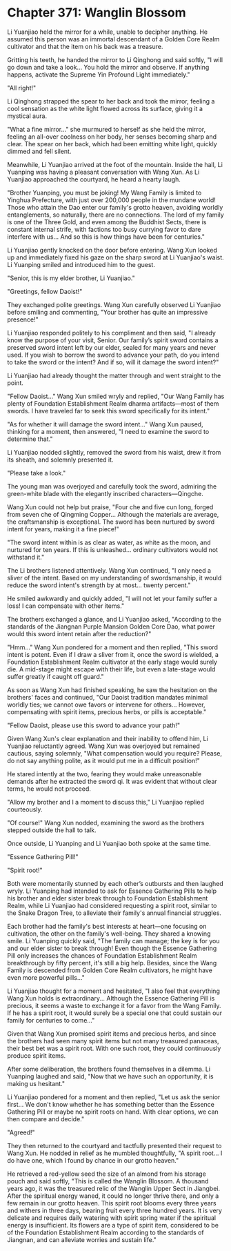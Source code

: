 # Chapter 371: Wanglin Blossom

Li Yuanjiao held the mirror for a while, unable to decipher anything. He assumed this person was an immortal descendant of a Golden Core Realm cultivator and that the item on his back was a treasure.

Gritting his teeth, he handed the mirror to Li Qinghong and said softly, "I will go down and take a look... You hold the mirror and observe. If anything happens, activate the Supreme Yin Profound Light immediately."

"All right!"

Li Qinghong strapped the spear to her back and took the mirror, feeling a cool sensation as the white light flowed across its surface, giving it a mystical aura.

"What a fine mirror..." she murmured to herself as she held the mirror, feeling an all-over coolness on her body, her senses becoming sharp and clear. The spear on her back, which had been emitting white light, quickly dimmed and fell silent.

Meanwhile, Li Yuanjiao arrived at the foot of the mountain. Inside the hall, Li Yuanping was having a pleasant conversation with Wang Xun. As Li Yuanjiao approached the courtyard, he heard a hearty laugh.

"Brother Yuanping, you must be joking! My Wang Family is limited to Yinghua Prefecture, with just over 200,000 people in the mundane world! Those who attain the Dao enter our family's grotto heaven, avoiding worldly entanglements, so naturally, there are no connections. The lord of my family is one of the Three Gold, and even among the Buddhist Sects, there is constant internal strife, with factions too busy currying favor to dare interfere with us... And so this is how things have been for centuries."

Li Yuanjiao gently knocked on the door before entering. Wang Xun looked up and immediately fixed his gaze on the sharp sword at Li Yuanjiao's waist. Li Yuanping smiled and introduced him to the guest.

"Senior, this is my elder brother, Li Yuanjiao."

"Greetings, fellow Daoist!"

They exchanged polite greetings. Wang Xun carefully observed Li Yuanjiao before smiling and commenting, "Your brother has quite an impressive presence!"

Li Yuanjiao responded politely to his compliment and then said, "I already know the purpose of your visit, Senior. Our family’s spirit sword contains a preserved sword intent left by our elder, sealed for many years and never used. If you wish to borrow the sword to advance your path, do you intend to take the sword or the intent? And if so, will it damage the sword intent?"

Li Yuanjiao had already thought the matter through and went straight to the point.

"Fellow Daoist..." Wang Xun smiled wryly and replied, "Our Wang Family has plenty of Foundation Establishment Realm dharma artifacts—most of them swords. I have traveled far to seek this sword specifically for its intent."

"As for whether it will damage the sword intent..." Wang Xun paused, thinking for a moment, then answered, "I need to examine the sword to determine that."

Li Yuanjiao nodded slightly, removed the sword from his waist, drew it from its sheath, and solemnly presented it.

"Please take a look."

The young man was overjoyed and carefully took the sword, admiring the green-white blade with the elegantly inscribed characters—Qingche.

Wang Xun could not help but praise, "Four che and five cun long, forged from seven che of Qingming Copper... Although the materials are average, the craftsmanship is exceptional. The sword has been nurtured by sword intent for years, making it a fine piece!"

"The sword intent within is as clear as water, as white as the moon, and nurtured for ten years. If this is unleashed... ordinary cultivators would not withstand it."

The Li brothers listened attentively. Wang Xun continued, "I only need a sliver of the intent. Based on my understanding of swordsmanship, it would reduce the sword intent's strength by at most... twenty percent."

He smiled awkwardly and quickly added, "I will not let your family suffer a loss! I can compensate with other items."

The brothers exchanged a glance, and Li Yuanjiao asked, "According to the standards of the Jiangnan Purple Mansion Golden Core Dao, what power would this sword intent retain after the reduction?"

"Hmm..." Wang Xun pondered for a moment and then replied, "This sword intent is potent. Even if I draw a sliver from it, once the sword is wielded, a Foundation Establishment Realm cultivator at the early stage would surely die. A mid-stage might escape with their life, but even a late-stage would suffer greatly if caught off guard."

As soon as Wang Xun had finished speaking, he saw the hesitation on the brothers' faces and continued, "Our Daoist tradition mandates minimal worldly ties; we cannot owe favors or intervene for others... However, compensating with spirit items, precious herbs, or pills is acceptable."

"Fellow Daoist, please use this sword to advance your path!"

Given Wang Xun's clear explanation and their inability to offend him, Li Yuanjiao reluctantly agreed. Wang Xun was overjoyed but remained cautious, saying solemnly, "What compensation would you require? Please, do not say anything polite, as it would put me in a difficult position!"

He stared intently at the two, fearing they would make unreasonable demands after he extracted the sword qi. It was evident that without clear terms, he would not proceed.

"Allow my brother and I a moment to discuss this," Li Yuanjiao replied courteously.

"Of course!" Wang Xun nodded, examining the sword as the brothers stepped outside the hall to talk.

Once outside, Li Yuanping and Li Yuanjiao both spoke at the same time.

"Essence Gathering Pill!"

"Spirit root!"

Both were momentarily stunned by each other’s outbursts and then laughed wryly. Li Yuanping had intended to ask for Essence Gathering Pills to help his brother and elder sister break through to Foundation Establishment Realm, while Li Yuanjiao had considered requesting a spirit root, similar to the Snake Dragon Tree, to alleviate their family's annual financial struggles.

Each brother had the family's best interests at heart—one focusing on cultivation, the other on the family's well-being. They shared a knowing smile. Li Yuanping quickly said, "The family can manage; the key is for you and our elder sister to break through! Even though the Essence Gathering Pill only increases the chances of Foundation Establishment Realm breakthrough by fifty percent, it's still a big help. Besides, since the Wang Family is descended from Golden Core Realm cultivators, he might have even more powerful pills..."

Li Yuanjiao thought for a moment and hesitated, "I also feel that everything Wang Xun holds is extraordinary... Although the Essence Gathering Pill is precious, it seems a waste to exchange it for a favor from the Wang Family. If he has a spirit root, it would surely be a special one that could sustain our family for centuries to come..."

Given that Wang Xun promised spirit items and precious herbs, and since the brothers had seen many spirit items but not many treasured panaceas, their best bet was a spirit root. With one such root, they could continuously produce spirit items.

After some deliberation, the brothers found themselves in a dilemma. Li Yuanping laughed and said, "Now that we have such an opportunity, it is making us hesitant."

Li Yuanjiao pondered for a moment and then replied, "Let us ask the senior first... We don't know whether he has something better than the Essence Gathering Pill or maybe no spirit roots on hand. With clear options, we can then compare and decide."

"Agreed!"

They then returned to the courtyard and tactfully presented their request to Wang Xun. He nodded in relief as he mumbled thoughtfully, "A spirit root... I do have one, which I found by chance in our grotto heaven."

He retrieved a red-yellow seed the size of an almond from his storage pouch and said softly, "This is called the Wanglin Blossom. A thousand years ago, it was the treasured relic of the Wanglin Upper Sect in Jiangbei. After the spiritual energy waned, it could no longer thrive there, and only a few remain in our grotto heaven. This spirit root blooms every three years and withers in three days, bearing fruit every three hundred years. It is very delicate and requires daily watering with spirit spring water if the spiritual energy is insufficient. Its flowers are a type of spirit item, considered to be of the Foundation Establishment Realm according to the standards of Jiangnan, and can alleviate worries and sustain life."

